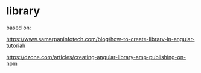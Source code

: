 # library
based on: 

https://www.samarpaninfotech.com/blog/how-to-create-library-in-angular-tutorial/

https://dzone.com/articles/creating-angular-library-amp-publishing-on-npm

